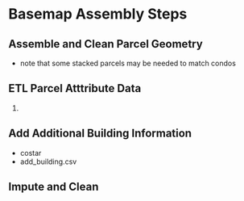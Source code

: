 # Basemap Assembly Steps

## Assemble and Clean Parcel Geometry
* note that some stacked parcels may be needed to match condos
## ETL Parcel Atttribute Data
1.
## Add Additional Building Information
* costar
* add_building.csv
## Impute and Clean


